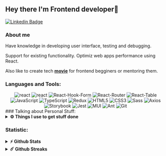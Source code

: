 ## Hey there I'm Frontend developer👋
[![Linkedin Badge](https://img.shields.io/badge/-LinkedIn-0e76a8?style=flat-square&logo=Linkedin&logoColor=white)](https://www.linkedin.com/in/artem-kabakov)

### About me
Have knowledge in developing user interface, testing and debugging. 

Support for existing functionality. Optimiz web apps performance
using React. 

Also like to create tech **[movie](https://www.youtube.com/shorts/WH0Vbo5zpuw)** for frontend begginers or mentoring them. 

### Languages and Tools:

<div align="center">
   <img src="https://img.shields.io/badge/next.js-000000?style=for-the-badge&logo=nextdotjs&logoColor=white" alt="react"/>
   <img src="https://img.shields.io/badge/React-61DAFB.svg?style=for-the-badge&logo=React&logoColor=black" alt="react"/>
   <img src="https://img.shields.io/badge/React%20Hook%20Form-EC5990.svg?style=for-the-badge&logo=React-Hook-Form&logoColor=white" alt="React-Hook-Form"/>
   <img src="https://img.shields.io/badge/React%20Router-CA4245.svg?style=for-the-badge&logo=React-Router&logoColor=white" alt="React-Router"/>
   <img src="https://img.shields.io/badge/React%20Table-FF4154.svg?style=for-the-badge&logo=React-Table&logoColor=white" alt="React-Table"/>
   <img src="https://img.shields.io/badge/JavaScript-F7DF1E.svg?style=for-the-badge&logo=JavaScript&logoColor=black" alt="JavaScript"/>
   <img src="https://img.shields.io/badge/TypeScript-3178C6.svg?style=for-the-badge&logo=TypeScript&logoColor=white" alt="TypeScript"/>  
   <img src="https://img.shields.io/badge/Redux-764ABC.svg?style=for-the-badge&logo=Redux&logoColor=white" alt="Redux"/>
   <img src="https://img.shields.io/badge/HTML5-E34F26.svg?style=for-the-badge&logo=HTML5&logoColor=white" alt="HTML5"/>
   <img src="https://img.shields.io/badge/CSS3-1572B6.svg?style=for-the-badge&logo=CSS3&logoColor=white" alt="CSS3"/>
   <img src="https://img.shields.io/badge/Sass-CC6699.svg?style=for-the-badge&logo=Sass&logoColor=white" alt="Sass"/>
   <img src="https://img.shields.io/badge/Axios-5A29E4.svg?style=for-the-badge&logo=Axios&logoColor=white" alt="Axios"/>
     
   <img src="https://img.shields.io/badge/Storybook-FF4785.svg?style=for-the-badge&logo=Storybook&logoColor=white" alt="Storybook"/>
   <img src="https://img.shields.io/badge/Jest-C21325.svg?style=for-the-badge&logo=Jest&logoColor=white" alt="Jest"/>
   <img src="https://img.shields.io/badge/MUI-007FFF.svg?style=for-the-badge&logo=MUI&logoColor=white" alt="MUI"/>
   <img src="https://img.shields.io/badge/Ant%20Design-0170FE.svg?style=for-the-badge&logo=Ant-Design&logoColor=white" alt="Ant"/>
   <img src="https://img.shields.io/badge/Git-F05032.svg?style=for-the-badge&logo=Git&logoColor=white" alt="Git"/>
</div>
### Talking about Personal Stuff:
<details>

- 🛠 &nbsp; I’m currently working with JS, TS, React, etc.
- 🚀 &nbsp; I’m currently exploring Firebase, GraphQl.
<summary><b>⚙️ Things I use to get stuff done</b></summary>
  	<ul>
  	    <li><b>OS:</b> Windows</li>
	    <li><b>Laptop: </b> Asus Vivo Book</li>
  	    <li><b>Browser: </b> Chrome & Brave</li>
	    <li><b>Code Editor:</b> VSCode - The best editor out there</li>
 	    <li><b>Other Tools:</b> Postman, Hoopscotch, Swagger</li>
	    <li><b>To Stay Updated:</b> Youtube, Linkedin </li>
	</ul>
</details>

### Statistic:

<details>
  <summary><b>⚡ Github Stats</b></summary>

  <br />
  <img src="https://github-readme-stats.vercel.app/api?username=ArtemHard&show_icons=true" alt="Artem Kabakov Github Stats"></img>
  <img height="180em" src="https://github-readme-stats.vercel.app/api/top-langs/?username=ArtemHard&exclude_repo=KNN-Image-Classification&show_icons=true&hide_border=true&layout=compact&langs_count=8"/>
</details>

<details>
  <summary><b>☄️ Github Streaks</b></summary>

  <br />
 <a href="https://git.io/streak-stats"><img src="https://streak-stats.demolab.com?user=ArtemHard&hide_border=true&date_format=j%20M%5B%20Y%5D&mode=weekly" alt="GitHub Streak" /></a>
</details>
